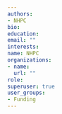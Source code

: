 ```yaml
---
authors:
- NHPC
bio: 
education:
email: ""
interests:
name: NHPC
organizations:
- name:
  url: ""
role: 
superuser: true
user_groups:
- Funding
---
```





  
